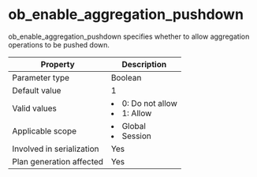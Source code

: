 ob_enable_aggregation_pushdown
===================================================
<!-- # docslug#/oceanbase-database/oceanbase-database/V4.0.0/ob_enable_aggregation_pushdown-1-2-3-4 -->
ob_enable_aggregation_pushdown specifies whether to allow aggregation operations to be pushed down.


| **Property**              | **Description** |
|---------------------------|------------------------------------------------------------------------------------------------------------|
| Parameter type            | Boolean |
| Default value             | 1 |
| Valid values              | <li> 0: Do not allow   <li> 1: Allow |
| Applicable scope          | <li> Global   <li> Session |
| Involved in serialization | Yes |
| Plan generation affected  | Yes |


